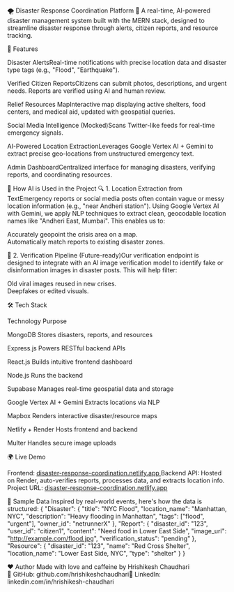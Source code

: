 🌪️ Disaster Response Coordination Platform 🚨
A real-time, AI-powered disaster management system built with the MERN stack, designed to streamline disaster response through alerts, citizen reports, and resource tracking.

🚁 Features

Disaster AlertsReal-time notifications with precise location data and disaster type tags (e.g., "Flood", "Earthquake").

Verified Citizen ReportsCitizens can submit photos, descriptions, and urgent needs. Reports are verified using AI and human review.

Relief Resources MapInteractive map displaying active shelters, food centers, and medical aid, updated with geospatial queries.

Social Media Intelligence (Mocked)Scans Twitter-like feeds for real-time emergency signals.

AI-Powered Location ExtractionLeverages Google Vertex AI + Gemini to extract precise geo-locations from unstructured emergency text.

Admin DashboardCentralized interface for managing disasters, verifying reports, and coordinating resources.



🤖 How AI is Used in the Project
🔍 1. Location Extraction from TextEmergency reports or social media posts often contain vague or messy location information (e.g., "near Andheri station"). Using Google Vertex AI with Gemini, we apply NLP techniques to extract clean, geocodable location names like "Andheri East, Mumbai". This enables us to:  

Accurately geopoint the crisis area on a map.  
Automatically match reports to existing disaster zones.

🧠 2. Verification Pipeline (Future-ready)Our verification endpoint is designed to integrate with an AI image verification model to identify fake or disinformation images in disaster posts. This will help filter:  

Old viral images reused in new crises.  
Deepfakes or edited visuals.


🛠️ Tech Stack



Technology
Purpose



MongoDB
Stores disasters, reports, and resources


Express.js
Powers RESTful backend APIs


React.js
Builds intuitive frontend dashboard


Node.js
Runs the backend


Supabase
Manages real-time geospatial data and storage


Google Vertex AI + Gemini
Extracts locations via NLP


Mapbox
Renders interactive disaster/resource maps


Netlify + Render
Hosts frontend and backend


Multer
Handles secure image uploads



🌍 Live Demo

Frontend: [disaster-response-coordination.netlify.app ](https://disaster-response-coordination.netlify.app/) 
Backend API: Hosted on Render, auto-verifies reports, processes data, and extracts location info.
Project URL: [disaster-response-coordination.netlify.app](https://disaster-response-coordination.netlify.app/)


🧪 Sample Data
Inspired by real-world events, here's how the data is structured:
{
  "Disaster": {
    "title": "NYC Flood",
    "location_name": "Manhattan, NYC",
    "description": "Heavy flooding in Manhattan",
    "tags": ["flood", "urgent"],
    "owner_id": "netrunnerX"
  },
  "Report": {
    "disaster_id": "123",
    "user_id": "citizen1",
    "content": "Need food in Lower East Side",
    "image_url": "http://example.com/flood.jpg",
    "verification_status": "pending"
  },
  "Resource": {
    "disaster_id": "123",
    "name": "Red Cross Shelter",
    "location_name": "Lower East Side, NYC",
    "type": "shelter"
  }
}


❤️ Author
Made with love and caffeine by Hrishikesh Chaudhari  
🔗 GitHub: github.com/hrishikeshchaudhari💼 LinkedIn: linkedin.com/in/hrishikesh-chaudhari
